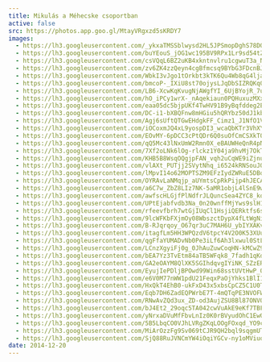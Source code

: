 ```yaml
---
title: Mikulás a Méhecske csoportban
active: false
src: https://photos.app.goo.gl/MtayVRgxzd5sKRDY7
images:
  - https://lh3.googleusercontent.com/_ykxaTMSSblwysd2HL5JPSmopDghS78DOmyZnCQ4t2VfrOx1HzWejzpZOaDSTL-aDf4a2YslVEqZSkNIPjC0McXPszadzP52wJi5a-rc5WyBXV3QvKfzBblkT0V_j3KvI0rNCIZUsA
  - https://lh3.googleusercontent.com/buYEouS_jOG1wc195BV9RPx1Lr9sd54tZ--bACkUuqddhX_ubOdDHxPpK19ugo-VdqmtCyCMPiXtrPqJi5gHSVZhxTNlsGJ6YaBqIZyF4K0RAbGgp8jBxkkC4qkoGh3QABdClIQr9w
  - https://lh3.googleusercontent.com/csVQqL6BZ2uKB4xkntnvlru1cgwuT3a_NnulorpTX_j3StoGVPI4HItc8kC6u91b5BExxLSdzALx_u1msWj0Yr5sB4gNTTBMK21Eg46r8Mns51J2Aq3z_d1v3KNAj882-eMX3UTslQ
  - https://lh3.googleusercontent.com/zv6ZK4zzQeyn4cgBfmcsq9BYbG3FDcnBJcrXIR---ZFZEO2gcmuXYowdsfrNetXSooCQCxyWo_jMqBA9xoAGY06TH5M4DnKXDDFwCGiwsNGhmVo7tWuUETJUlPsoLVD2qMZQiTH5Ig
  - https://lh3.googleusercontent.com/WbkI3vJgo1tOrkbt3kTK6Qu4Wb8qG4lja-3MByVeNvjniJ68xPClWAcB_4PMtrjANvyNjFAHKnyHjykK3Mn3ojBXtidJwNHGnIlVc1M1auc9aREbI5_kp8I9qkXfMQvEUmkResxpPA
  - https://lh3.googleusercontent.com/bmcoP-_IXiU8st70ojysLJqDbSIZRQKq0o5LeeVwMYiR8xWOdN8Az8ZxrQejErDoBn-mo9_hPfgD-HOqFX3LRph7eeVMkSsaBnGN6720A6WD9i2zVf5ZEt8x5TgsfRwJN5Ajgx5pWQ
  - https://lh3.googleusercontent.com/LB6-XcwKqKvugNjAWgfYI_6UjBYojR_7uivDa6xYGwXYASaMfpLm53mLr-qF0ch3roFfbV4MD9DhIkG2AhrP7QPGphYX0wit2vcpaK4RTDARsXiw5NiE3cGvi8-X9wnMITgOZh8pCg
  - https://lh3.googleusercontent.com/hO_iPCy1wrX-_nAqekiaun0PQHuxuzMXxP6P-kGVE-0I6Y7AIJo1AHg5AR4h01REfqeq9COty6atdAw_DSbdfRSp9c9vrbgB85QNxL_lEK6T1m0XHHlnW8PAYzHfyOshwdhMH86-Hw
  - https://lh3.googleusercontent.com/eaa05dc5bjpUKf4TwHV91B9yBqfddeg2E4ARVEs_338LiUdTSl4hjPO6XAIxLB7d7ZmUnWZ2chQwm4SgC-JSwKHqA3-CSk6YlnZs7BSZ8g_6Xlx63nIEp68lF1eMZ9dVxN4FBM1bzA
  - https://lh3.googleusercontent.com/DC-i1-bXBQFnw8mHGiu5hQRYbz50dJ1kb2ggNdi8lxO_B2vBUtJ-U1-Je29LTGjrbHpv0nVMTSlLRPiBCVpxl8MPLD-SOfkBfEa6ul0EKM1E1GyKsuwHqgGQUDwkqBBs1R1tdus9_g
  - https://lh3.googleusercontent.com/Agj6sUftQTGwEHdgkFF_Cimz1_J1NfO1VhmygVDnb1ey_lnmO_WIC68o7pc-nOsidWYizBHL-dECegEEO5n5_N59AHrRC9C9S2MYevcNGHCllmWvYgGwY6cgB8lTKehqpMdZhuEbEg
  - https://lh3.googleusercontent.com/iOCoxmJQ4xL9yospDI3_wcaQbKTr3VhXYJlTRXZrl5se-BVjBlD8I_xT3FdMot13-VaVjGsTFhOjIXNpbUuBZgqu4pQgEykmHBSQsmRiIciIgA-xgWkejXi7WFAq610Ds4zg3ECPVw
  - https://lh3.googleusercontent.com/EOvMY-6pDCC3cPtQDr6Q0suOfCmCSXkT0Uq80jEPtCfL2Aa_kDeUT1Vo_uCzU0IcdQ6vPCfEcgqID1ni-m927KcmZauNtC10HUAtYsO5Q_7jNJXIBHPp0MkIZIo4dD0dHs2pVAP-7Q
  - https://lh3.googleusercontent.com/qQ5Mc43lNxUmW2Rmn0X_eBAUWHeQnR4pNSqiEq9JMJHxtxOZneHqV7DUHhJYAGxP_024lAI1WA23OYIZcPtOPetJGNzm2cK_MCaj1kvLK7erjXzRTA7zE3rN1s8qRKUoyzlr13EUfg
  - https://lh3.googleusercontent.com/7Xf2oLNk6lOg-rlckz1Y04ja9hvMj7OkT-peb0RqF4HG5zxh6G7KJq65hX1_SLFo25Rntln8TYGI8LEPQJZCWAL92o9Fnn_4o9O92wdvhY9HtdDo6Z-3SW0wX1iZu6O1FT-lBS1KyA
  - https://lh3.googleusercontent.com/KHB5B8WsqOQgjpFAN_vqh2uCqWE9iZjnuCPhORNUlwbebrodyLBGAqm23BH1cMYDkHBBk9RATSBSbL-P-T5WoFt2ZMQkcEtPfMe1fs1P75tUklJuZvsUawVRE8OrtEC4IQSD9_VsqQ
  - https://lh3.googleusercontent.com/vlAXt_PUTjj2SVytNhq_i6524kRNSouJO86OLTWj0tpVN-K6xcUM7ddVu4lqsLRVgMIqUjv25VrANmAVPpS5QIAH6g9n88Qu-UtTrQLNVkJAlBbmIt9tRkXfJZZOgm8V7TpehZlaqQ
  - https://lh3.googleusercontent.com/lMpvI14o62MOPTSZM9EFzIydZWRuE5DBqLI6yoyieUwBzN7Hua2Y0xvyEYYpVvRahMZwDP_rwo1GAqtZ6orhh_dU00Q0RL80da1gUAH7sQC7m4-J6ZkfjL4BO8CSMuqzX_8fqgnbbw
  - https://lh3.googleusercontent.com/OYRAvLaNMqjp_aUYmtsCpRkPijp4hJECA8MDiZrkFWEkwrpwWaRYdy49z8fkp6pGxkKhZWa8plLwojGlQSocv6TAug3RJz3oJlMMYARcEI-AlAioxDoHZa2uMCtAeUQ1c4CsTm1mhg
  - https://lh3.googleusercontent.com/a6C7w_ZbZ8LIz7NK-5aMR1objL4lSnE9wIpGLNZv65SGXnEqP_ZrCiGVz_PHc5_FxZAC577o_cNBCkzAUAOKn0hjJ8KcAdCAwugamm3cRokcKgNP9NqljQZRlX-ZJQ656jYvUPA4dA
  - https://lh3.googleusercontent.com/awfscHLGjfPlNdfrJLQuncSea4ZYC8_kqYJBy0XmBccjeB4sOWwjYg3oUbyRs4SCDC52sPiPkgWxsKl_9EUsdLxozxaTk3RysaldXRiUCAggTjM6mbm2BhFoptMbtYt7sRLy9qXuIg
  - https://lh3.googleusercontent.com/UPtEjabfvdb3Na_0n20wnffMjYws9slH1X2ZWfC18puTtac4j-aEHbOqKXUPxYWztOe8VvznD7bho5gJCzJXq3IrCQX4KuYAgbPti-B73yV2oraEhK80vei1BEYffLIpy9sNQhVuAw
  - https://lh3.googleusercontent.com/rfeevfbrh7wtGjIUqCl1HsjiQERktfs6sGHyz5emooJ9JFqzaMgwVBcjaGg9nIx5y3EsJGAp91MmmQrC1fmHahOePLZQ5aYUefa-iCF5WuYw99bHCW5u0OwENjPyfK1uvNAfg9PysQ
  - https://lh3.googleusercontent.com/9lcWFKbFXjmOy08WbszctDypX4fLtWgNiCqlNsFJBi2iwTAMbgRXlkvkLKe9tadUhdpx-g44koMb2yerqD2W1gW5qcjhwFBbQYoJNTEqPEySq1r6WVdaA_SD5hVXwbo_txAD6EYG3w
  - https://lh3.googleusercontent.com/B-RJqrqoy_O67qr3uC7MAH6U_ybIYXAKveRln2rIvA4TzeGH9ebIRQqf4JT_XHmSoz-NPY-550Z-IqXYzPYKNENhqwUnxBk0W41z-mUw2wdB-KdPGa_vEY6ieOwdr5qQkqjWEvlmQQ
  - https://lh3.googleusercontent.com/itagfLm5HH3WPQzdV6tpcY4V2O0K53XUun7JuEwZkaWkIH0PbiLt69oTq_t9IhTgWFQUl9Sj875Pyb_SXKzsUgUCh892gyPsitshmrexOg6SkKpJQV0rWL7cKfmafSAmQIYGOWRr1Q
  - https://lh3.googleusercontent.com/qgFfaYUMADvNb0Pe3iLf6Ah3lxwul0StLDz17N1Nzi7V4bu83COTu8_ak5pRjAp_XjXT4JYYjw0vVd1V3BwGxZ0TkQpA70dsP-fG7RElhM0DG0ckdg6HIj6CIv9l0mmNgpY5XlYvLg
  - https://lh3.googleusercontent.com/LCnzXgyiFj0g_0JhAuZuwCoqHN-kMCwZ98AbSpZqNC1-Ed3b8zCrWwe2qqUtmOokMtXUOfo2XTOJ3o6M0dRcP6m4hvbsCs5jBT1HFKfft7ZN-Q4qy47t_vxPEgI8ectAMWMmOqlQmA
  - https://lh3.googleusercontent.com/bEA7Yz3TvEtm84aTB5WFqk8_7fadh1qKdFn120Sx3WUUH_MlFpJSrC3K3gbFhuv6XXcXaMhDtnmx8BTK_godmmlfOBqEu4Xe2KvBMJDEz7CDpC1EKx5i_XJkAETRNqBgZ3SHr5mXGg
  - https://lh3.googleusercontent.com/GA2eOAYM8QlXK5SGIhdqvgIYiNK_SZzERlMkJ3hnDeI2rX53EkAnvJzAez21G4Iq6LSfKeHqgAU3GCkv2gmkblUId_xyH8JQK8936RHiUvOfI-Vlr8NAib0tKw6ID-pf4yacdVjS2g
  - https://lh3.googleusercontent.com/EyujIePDljBPOwd99Win68sstUVtHwP_Ol3ujAxoWSHgoXGweKfizVIhFRIzpempcg6stOF7ph1wQr4hzfQIusrOM1ObS7MiCiTtJdMw5ldWZL3e9geSmDoGun0nBn4P7stHBTASJA
  - https://lh3.googleusercontent.com/e6V0M77nWW1pdU21FeqxPaOjYhks1BlI13eLKc0pp-2mIR5lyaLMU-2S2FI77BT9XtuMPyLCoEExxP190jsKnSLaDj_uvGIbR6TOr7Jnw8yMgmZb-pJo7qmnc6vuoObPoax_CnPPPg
  - https://lh3.googleusercontent.com/HxQkT4EhB0-ukFxD43x5xbsCpCZ5C1U0TCVnGzrKaj4vxCm610bas-dyK9uXZ1RdWfSBt1G-r1FQFseRHCKDvAPeRcOhlc1pnEljFWbJr-5IAKta9ngOt7NLjvcvA_h89IpniDoBYg
  - https://lh3.googleusercontent.com/Eqb7DH6ZadEQPWrbE7T-4mQTqPE3NVOFWsc2SQW4Ke2HbQBgfFT0q3hdtecXhiOuuY7bBmGDC6oIoVEdwgnW_OjdHQqPlYJt4U7ghHPDVm9oi7LD3H7YW3HfFC3DnRfIF8Yw6T9enw
  - https://lh3.googleusercontent.com/RNwAvZQd3ux_ZD-od3AujZSU8Bl87ONVQmhR_JBI1yIsUhXHovhLSn3yXxtL_Bj3TGadrh-Kz6KDDMt9EazJ8XNMWxFmLhkfIWAru1-TkhGr7fD_W-nf70vIcXcphlSAkzRKrDrjIA
  - https://lh3.googleusercontent.com/bJ4Et2_29oqc5TA042cwVuAkE9eKf7TBFEgRO4aKtVmiwhLVAA2gqj498iinuTDssPoJkdRVf0hjVwHoawmAqSm7Jkyq_PA5aThxM-UJDxqCewqLgekG7IPiGF02xdbtbeg7sQj_wQ
  - https://lh3.googleusercontent.com/yNrxaDVuMfFbvLnIz0K0rBVyudOhC1EwQGcffcMIkOqzusFe26Gb38yNGx7G3W0yfdg0W36vav6v9M95Lh8_dDd3l6THocS6YtzRpHD00iZYhBBTaaxc47VFH4oWkDkyGyyHvMmo-A
  - https://lh3.googleusercontent.com/5B5LbqCO0VJhLVRgZKqLOOgFOxqd_YO9cgNQng54SwbgbDxH2RjEiD3XHxGRDEa2HL-JGXowWRDVk_aPuu5QdBbq58bHNjcnqqUBTgY5jKhJmtdablacUyr7SzYzm4ljezZg_A0dLg
  - https://lh3.googleusercontent.com/MiArOzzFg9Sv069tCJR9QH2bql9sqgmUTQ3umVyFl1VCGke8XqOFonvnEbQronzLBdf0txN6nlzO8tmXxAjcj2JYb4nVkSuUNwCwIip6qVad7KAdk03yGdIWmG7X7pR9ByF1w2YfMQ
  - https://lh3.googleusercontent.com/SjQ88RuJVNCmYW4iOqiYGCv-ny1oMViuoz767DpV8o6QbWCTKzV2f7_CU5opOlu3joZScO8yG75SUAhd7JRkD74GETNSbeInIAalODc9XK8iZePWJOLBOxTFwr3bGx3-TwmQ5Mmrog
date: 2014-12-20
---
```

